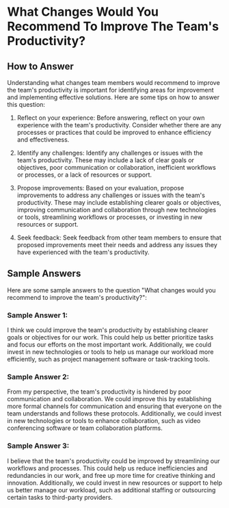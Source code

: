 What Changes Would You Recommend To Improve The Team's Productivity?
===========================================================================================

How to Answer
-------------

Understanding what changes team members would recommend to improve the team's productivity is important for identifying areas for improvement and implementing effective solutions. Here are some tips on how to answer this question:

1. Reflect on your experience: Before answering, reflect on your own experience with the team's productivity. Consider whether there are any processes or practices that could be improved to enhance efficiency and effectiveness.

2. Identify any challenges: Identify any challenges or issues with the team's productivity. These may include a lack of clear goals or objectives, poor communication or collaboration, inefficient workflows or processes, or a lack of resources or support.

3. Propose improvements: Based on your evaluation, propose improvements to address any challenges or issues with the team's productivity. These may include establishing clearer goals or objectives, improving communication and collaboration through new technologies or tools, streamlining workflows or processes, or investing in new resources or support.

4. Seek feedback: Seek feedback from other team members to ensure that proposed improvements meet their needs and address any issues they have experienced with the team's productivity.

Sample Answers
--------------

Here are some sample answers to the question "What changes would you recommend to improve the team's productivity?":

### Sample Answer 1:

I think we could improve the team's productivity by establishing clearer goals or objectives for our work. This could help us better prioritize tasks and focus our efforts on the most important work. Additionally, we could invest in new technologies or tools to help us manage our workload more efficiently, such as project management software or task-tracking tools.

### Sample Answer 2:

From my perspective, the team's productivity is hindered by poor communication and collaboration. We could improve this by establishing more formal channels for communication and ensuring that everyone on the team understands and follows these protocols. Additionally, we could invest in new technologies or tools to enhance collaboration, such as video conferencing software or team collaboration platforms.

### Sample Answer 3:

I believe that the team's productivity could be improved by streamlining our workflows and processes. This could help us reduce inefficiencies and redundancies in our work, and free up more time for creative thinking and innovation. Additionally, we could invest in new resources or support to help us better manage our workload, such as additional staffing or outsourcing certain tasks to third-party providers.
